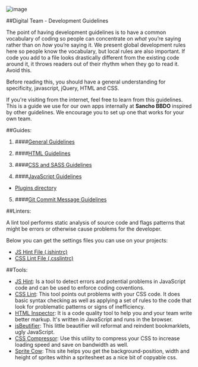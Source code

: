 ![image](https://dl.dropboxusercontent.com/u/2402696/external/logo-sancho.png)

##Digital Team - Development Guidelines

The point of having development guidelines is to have a common vocabulary of coding so people can concentrate on *what* you’re saying rather than on *how* you’re saying it. We present global development rules here so people know the vocabulary, but local rules are also important. If code you add to a file looks drastically different from the existing code around it, it throws readers out of their rhythm when they go to read it. Avoid this.

Before reading this, you should have a general understanding for specificity, javascript, jQuery, HTML and CSS.

If you're visiting from the internet, feel free to learn from this guidelines. This is a guide we use for our own apps internally at **Sancho BBDO** inspired by other guidelines. We encourage you to set up one that works for your own team.

##Guides:

1. ####[General Guidelines](general/README.md)

2. ####[HTML Guidelines](html/README.md)

3. ####[CSS and SASS Guidelines](css/README.md)

4. ####[JavaScript Guidelines](javascript/README.md)
  - [Plugins directory](javascript/plugins-directory.md)

5. ####[Git Commit Message Guidelines](git-messages/README.md)

##Linters:

A lint tool performs static analysis of source code and flags patterns that might be errors or otherwise cause problems for the developer.

Below you can get the settings files you can use on your projects:

- [JS Hint File (.jshintrc)](linters/.jshintrc)
- [CSS Lint File (.csslintrc)](linters/.csslintrc)

##Tools:

- [JS Hint](http://www.jshint.com/): Is a tool to detect errors and potential problems in JavaScript code and can be used to enforce coding coventions.
- [CSS Lint](http://csslint.net/): This tool points out problems with your CSS code. It does basic syntax checking as well as applying a set of rules to the code that look for problematic patterns or signs of inefficiency.
- [HTML Inspector](https://github.com/philipwalton/html-inspector): It is a code quality tool to help you and your team write better markup. It's written in JavaScript and runs in the browser.
- [jsBeutifier](http://jsbeautifier.org/): This little beautifier will reformat and reindent bookmarklets, ugly JavaScript.
- [CSS Compressor](http://www.cssdrive.com/index.php/main/csscompressor/): Use this utility to compress your CSS to increase loading speed and save on bandwidth as well.
- [Sprite Cow](http://www.spritecow.com/): This site helps you get the background-position, width and height of sprites within a spritesheet as a nice bit of copyable css.

